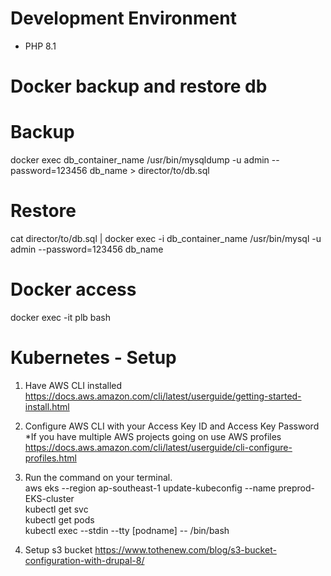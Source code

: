 # Development Environment
* PHP 8.1

# Docker backup and restore db
# Backup
docker exec db_container_name /usr/bin/mysqldump -u admin --password=123456 db_name > director/to/db.sql

# Restore
cat director/to/db.sql | docker exec -i db_container_name /usr/bin/mysql -u admin --password=123456 db_name

# Docker access
docker exec -it plb bash

# Kubernetes - Setup
1. Have AWS CLI installed<br>
   https://docs.aws.amazon.com/cli/latest/userguide/getting-started-install.html

2. Configure AWS CLI with your Access Key ID and Access Key Password
   *If you have multiple AWS projects going on use AWS profiles <br>
   https://docs.aws.amazon.com/cli/latest/userguide/cli-configure-profiles.html

3. Run the command on your terminal. <br>
   aws eks --region ap-southeast-1 update-kubeconfig --name preprod-EKS-cluster <br>
   kubectl get svc <br>
   kubectl get pods <br>
   kubectl exec --stdin --tty [podname] -- /bin/bash

4. Setup s3 bucket
   https://www.tothenew.com/blog/s3-bucket-configuration-with-drupal-8/